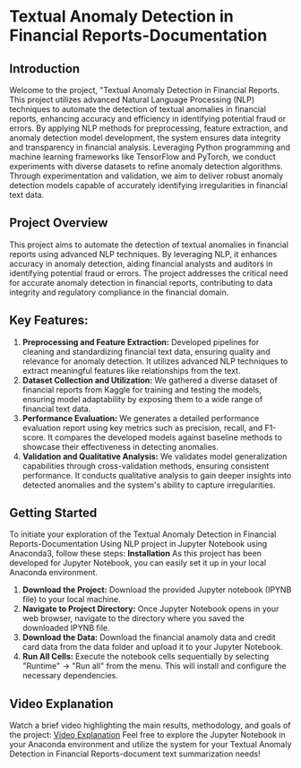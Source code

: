 # Textual Anomaly Detection in Financial Reports-Documentation
## Introduction
Welcome to the project, "Textual Anomaly Detection in Financial Reports. This project utilizes advanced Natural Language Processing (NLP) techniques to automate the detection of textual anomalies in financial reports, enhancing accuracy and efficiency in identifying potential fraud or errors. By applying NLP methods for preprocessing, feature extraction, and anomaly detection model development, the system ensures data integrity and transparency in financial analysis. Leveraging Python programming and machine learning frameworks like TensorFlow and PyTorch, we conduct experiments with diverse datasets to refine anomaly detection algorithms. Through experimentation and validation, we aim to deliver robust anomaly detection models capable of accurately identifying irregularities in financial text data.
## Project Overview
This project aims to automate the detection of textual anomalies in financial reports using advanced NLP techniques. By leveraging NLP, it enhances accuracy in anomaly detection, aiding financial analysts and auditors in identifying potential fraud or errors. The project addresses the critical need for accurate anomaly detection in financial reports, contributing to data integrity and regulatory compliance in the financial domain.
## Key Features:
1. **Preprocessing and Feature Extraction:** Developed pipelines for cleaning and standardizing financial text data, ensuring quality and relevance for anomaly detection. It utilizes advanced NLP techniques to extract meaningful features like relationships from the text.
2. **Dataset Collection and Utilization:** We gathered a diverse dataset of financial reports from Kaggle for training and testing the models, ensuring model adaptability by exposing them to a wide range of financial text data.
3. **Performance Evaluation:** We generates a detailed performance evaluation report using key metrics such as precision, recall, and F1-score. It compares the developed models against baseline methods to showcase their effectiveness in detecting anomalies.
4. **Validation and Qualitative Analysis:** We validates model generalization capabilities through cross-validation methods, ensuring consistent performance. It conducts qualitative analysis to gain deeper insights into detected anomalies and the system's ability to capture irregularities.
## Getting Started
To initiate your exploration of the Textual Anomaly Detection in Financial Reports-Documentation Using NLP project in Jupyter Notebook using Anaconda3, follow these steps:
**Installation**
As this project has been developed for Jupyter Notebook, you can easily set it up in your local Anaconda environment.
1. **Download the Project:** Download the provided Jupyter notebook (IPYNB file) to your local machine.
2. **Navigate to Project Directory:** Once Jupyter Notebook opens in your web browser, navigate to the directory where you saved the downloaded IPYNB file.
3. **Download the Data:** Download the financial anamoly data and credit card data from the data folder and upload it to your Jupyter Notebook.
4. **Run All Cells:** Execute the notebook cells sequentially by selecting "Runtime" -> "Run all" from the menu. This will install and configure the necessary dependencies.
## Video Explanation
Watch a brief video highlighting the main results, methodology, and goals of the project: [Video Explanation](https://youtu.be/oUCMyyfIJtE)
Feel free to explore the Jupyter Notebook in your Anaconda environment and utilize the system for your Textual Anomaly Detection in Financial Reports-document text summarization needs!
